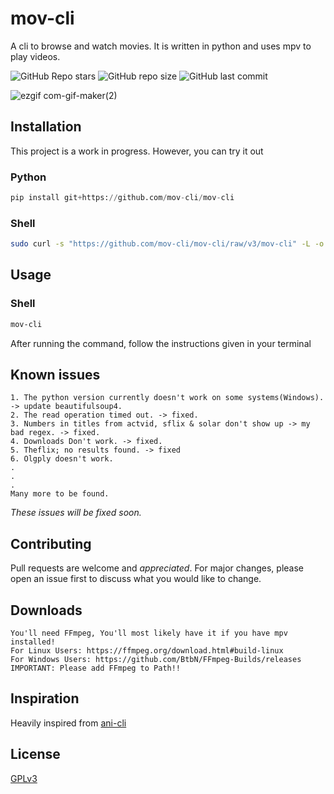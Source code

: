 # mov-cli
A cli to browse and watch movies. It is written in python and uses mpv to play videos.

![GitHub Repo stars](https://img.shields.io/github/stars/mov-cli/mov-cli?style=for-the-badge) ![GitHub repo size](https://img.shields.io/github/repo-size/mov-cli/mov-cli?style=for-the-badge) ![GitHub last commit](https://img.shields.io/github/last-commit/mov-cli/mov-cli?style=for-the-badge)

![ezgif com-gif-maker(2)](https://user-images.githubusercontent.com/64269332/183303522-9035eee7-f6a0-4ebe-8d22-753204a64efc.gif)

## Installation
This project is a work in progress.
However, you can try it out

### Python

```python
pip install git+https://github.com/mov-cli/mov-cli
```
### Shell

```bash
sudo curl -s "https://github.com/mov-cli/mov-cli/raw/v3/mov-cli" -L -o /usr/local/bin/mov-cli && sudo chmod +x /usr/local/bin/mov-cli
```

## Usage

### Shell

```bash
mov-cli
```
After running the command, follow the instructions given in your terminal

## Known issues

```
1. The python version currently doesn't work on some systems(Windows). -> update beautifulsoup4.
2. The read operation timed out. -> fixed.
3. Numbers in titles from actvid, sflix & solar don't show up -> my bad regex. -> fixed.
4. Downloads Don't work. -> fixed.
5. Theflix; no results found. -> fixed
6. Olgply doesn't work.
.
.
.
Many more to be found.
```
*These issues will be fixed soon.*
## Contributing
Pull requests are welcome and *appreciated*. For major changes, please open an issue first to discuss what you would like to change.

## Downloads
```
You'll need FFmpeg, You'll most likely have it if you have mpv installed!
For Linux Users: https://ffmpeg.org/download.html#build-linux
For Windows Users: https://github.com/BtbN/FFmpeg-Builds/releases
IMPORTANT: Please add FFmpeg to Path!!
```
## Inspiration
Heavily inspired from [ani-cli](https://github.com/pystardust/ani-cli)

## License
[GPLv3](https://choosealicense.com/licenses/gpl-3.0/)
